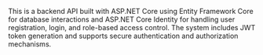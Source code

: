 This is a backend API built with ASP.NET Core using Entity Framework Core for database interactions and ASP.NET Core Identity for handling user registration, login, and role-based access control. The system includes JWT token generation and supports secure authentication and authorization mechanisms.
